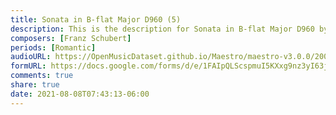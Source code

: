 ```yaml
---
title: Sonata in B-flat Major D960 (5)
description: This is the description for Sonata in B-flat Major D960 by Franz Schubert
composers: [Franz Schubert]
periods: [Romantic]
audioURL: https://OpenMusicDataset.github.io/Maestro/maestro-v3.0.0/2004/MIDI-Unprocessed_XP_16_R2_2004_01_ORIG_MID--AUDIO_16_R2_2004_01_Track01_wav.midi
formURL: https://docs.google.com/forms/d/e/1FAIpQLScspmuI5KXxg9nz3yI63jo7Lcqhc7MeTcHnE0qxz_tUq4Gftg/viewform
comments: true
share: true
date: 2021-08-08T07:43:13-06:00
---
```

